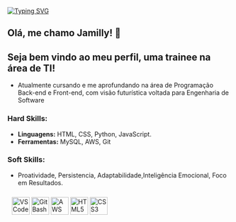 [![Typing SVG](https://readme-typing-svg.herokuapp.com/?color=491852&size=35&center=true&vCenter=true&width=1000&lines=Oi,+me+chamo+Jamilly,+Bem-vindo+ao+meu+perfil!+:%29)](https://git.io/typing-svg)
## Olá, me chamo Jamilly! 👋

## Seja bem vindo ao meu perfil, uma trainee na área de TI!
- Atualmente cursando e me aprofundando na área de Programação Back-end e Front-end, com visão futurística voltada para Engenharia de Software 

### Hard Skills:
- **Linguagens:** HTML, CSS, Python, JavaScript.
- **Ferramentas:** MySQL, AWS, Git

### Soft Skills:
- Proatividade, Persistencia, Adaptabilidade,Inteligência Emocional, Foco em Resultados.

<!-- Ícones em linha -->
<p align="left" style="padding: 10px;">
  <img src="https://cdn.jsdelivr.net/gh/devicons/devicon/icons/vscode/vscode-original.svg" alt="VS Code" width="40" height="40"/> 
  
  <img src="https://git-scm.com/images/logos/downloads/Git-Icon-1788C.svg" alt="Git Bash" width="40" height="40"/> 
  
  <img src="https://cdn.jsdelivr.net/gh/devicons/devicon/icons/amazonwebservices/amazonwebservices-original.svg" alt="AWS" width="40" height="40"/>

  <img src="https://cdn.jsdelivr.net/gh/devicons/devicon/icons/html5/html5-original.svg" alt="HTML5" width="40" height="40"/>
  
  <img src="https://cdn.jsdelivr.net/gh/devicons/devicon/icons/css3/css3-original.svg" alt="CSS3" width="40" height="40"/>
  
</p>


